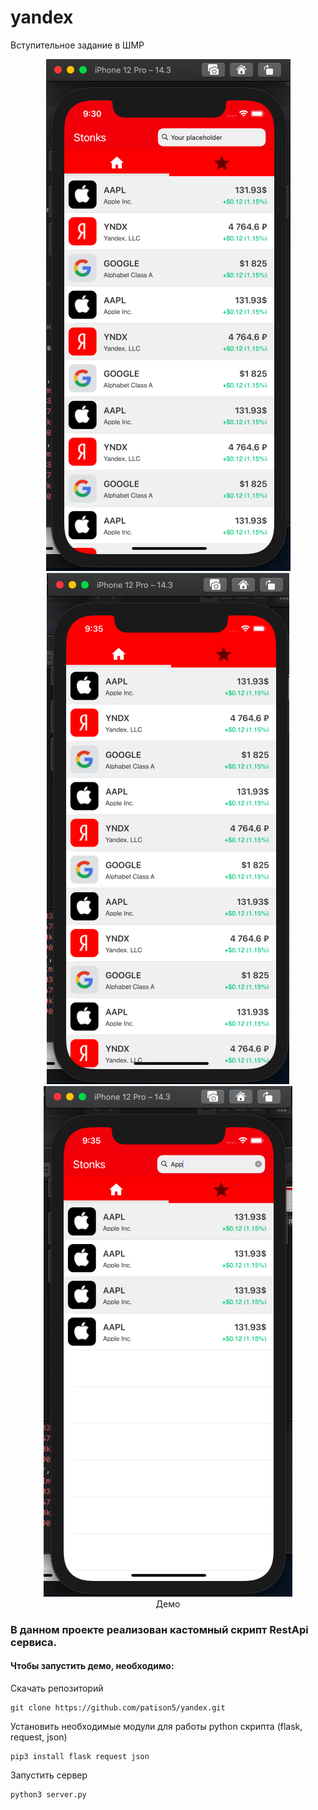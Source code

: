 # yandex
Вступительное задание в ШМР

<p align="center">
  <img src="https://github.com/patison5/yandex/blob/main/s1.png?raw=true" alt="Nodemon Logo">
  <img src="https://github.com/patison5/yandex/blob/main/s2.png?raw=true" alt="Nodemon Logo">
  <img src="https://github.com/patison5/yandex/blob/main/s3.png?raw=true" alt="Nodemon Logo">
  <br />
  <span>Демо</span>
</p>


### В данном проекте реализован кастомный скрипт RestApi сервиса. 

#### Чтобы запустить демо, необходимо:

Скачать репозиторий
```
git clone https://github.com/patison5/yandex.git
```

Установить необходимые модули для работы python скрипта (flask, request, json)
```
pip3 install flask request json 
```

Запустить сервер
```
python3 server.py
```
